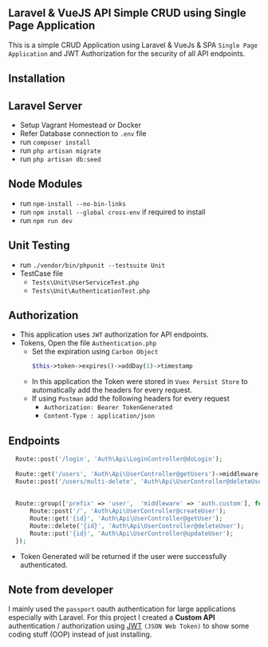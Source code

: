 ## Laravel & VueJS API Simple CRUD using Single Page Application
This is a simple CRUD Application using Laravel & VueJs & SPA `Single Page Application` and JWT Authorization for the security of all API endpoints.
## Installation

## Laravel Server
  - Setup Vagrant Homestead or Docker
  - Refer Database connection to `.env` file
  - run `composer install`
  - run `php artisan migrate`
  - run `php artisan db:seed`
## Node Modules
  - run `npm-install --no-bin-links`  
  - run `npm install --global cross-env` if required to install
  - run `npm run dev`
## Unit Testing
  - run `./vendor/bin/phpunit --testsuite Unit`
  - TestCase file
    - `Tests\Unit\UserServiceTest.php`
    - `Tests\Unit\AuthenticationTest.php`
## Authorization
  - This application uses `JWT` authorization for API endpoints.
  - Tokens, Open the file `Authentication.php`
    - Set the expiration using `Carbon Object` 
      ```php 
      $this->token->expires()->addDay(1)->timestamp
      ```
    - In this application the Token were stored in `Vuex Persist Store` to automatically add the headers for every request.
    - If using `Postman` add the following headers for every request  
      - `Authorization: Bearer TokenGenerated`
      - `Content-Type : application/json`
## Endpoints
  ```php
    Route::post('/login', 'Auth\Api\LoginController@doLogin');
    
    Route::get('/users', 'Auth\Api\UserController@getUsers')->middleware('auth.custom');
    Route::post('/users/multi-delete', 'Auth\Api\UserController@deleteUsers')->middleware('auth.custom');
    
    
    Route::group(['prefix' => 'user',  'middleware' => 'auth.custom'], function() {
        Route::post('/', 'Auth\Api\UserController@createUser');
        Route::get('{id}', 'Auth\Api\UserController@getUser');
        Route::delete('{id}', 'Auth\Api\UserController@deleteUser');
        Route::put('{id}', 'Auth\Api\UserController@updateUser');
    });
  ```   
  - Token Generated will be returned if the user were successfully authenticated.

## Note from developer

I mainly used the `passport` oauth authentication for large applications especially with Laravel. For this project I created a **Custom API** authentication / authorization using [JWT](https://jwt.io/) `(JSON Web Token)` to show some coding stuff (OOP) instead of just installing.
